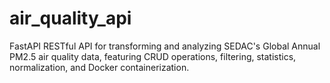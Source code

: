 # air_quality_api
FastAPI RESTful API for transforming and analyzing SEDAC's Global Annual PM2.5 air quality data, featuring CRUD operations, filtering, statistics, normalization, and Docker containerization.
